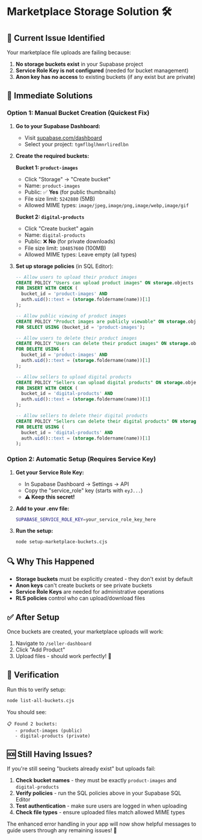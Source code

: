 # Marketplace Storage Solution 🛠️

## 🚨 Current Issue Identified

Your marketplace file uploads are failing because:

1. **No storage buckets exist** in your Supabase project
2. **Service Role Key is not configured** (needed for bucket management)
3. **Anon key has no access** to existing buckets (if any exist but are private)

## 🎯 Immediate Solutions

### Option 1: Manual Bucket Creation (Quickest Fix)

1. **Go to your Supabase Dashboard:**
   - Visit [supabase.com/dashboard](https://supabase.com/dashboard)
   - Select your project: `tgmflbglhmnrliredlbn`

2. **Create the required buckets:**
   
   **Bucket 1: `product-images`**
   - Click "Storage" → "Create bucket"
   - Name: `product-images`
   - Public: ✅ **Yes** (for public thumbnails)
   - File size limit: `5242880` (5MB)
   - Allowed MIME types: `image/jpeg,image/png,image/webp,image/gif`

   **Bucket 2: `digital-products`**
   - Click "Create bucket" again
   - Name: `digital-products`
   - Public: ❌ **No** (for private downloads)
   - File size limit: `104857600` (100MB)
   - Allowed MIME types: Leave empty (all types)

3. **Set up storage policies** (in SQL Editor):
   ```sql
   -- Allow users to upload their product images
   CREATE POLICY "Users can upload product images" ON storage.objects
   FOR INSERT WITH CHECK (
     bucket_id = 'product-images' AND
     auth.uid()::text = (storage.foldername(name))[1]
   );

   -- Allow public viewing of product images
   CREATE POLICY "Product images are publicly viewable" ON storage.objects
   FOR SELECT USING (bucket_id = 'product-images');

   -- Allow users to delete their product images
   CREATE POLICY "Users can delete their product images" ON storage.objects
   FOR DELETE USING (
     bucket_id = 'product-images' AND
     auth.uid()::text = (storage.foldername(name))[1]
   );

   -- Allow sellers to upload digital products
   CREATE POLICY "Sellers can upload digital products" ON storage.objects
   FOR INSERT WITH CHECK (
     bucket_id = 'digital-products' AND
     auth.uid()::text = (storage.foldername(name))[1]
   );

   -- Allow sellers to delete their digital products
   CREATE POLICY "Sellers can delete their digital products" ON storage.objects
   FOR DELETE USING (
     bucket_id = 'digital-products' AND
     auth.uid()::text = (storage.foldername(name))[1]
   );
   ```

### Option 2: Automatic Setup (Requires Service Key)

1. **Get your Service Role Key:**
   - In Supabase Dashboard → Settings → API
   - Copy the "service_role" key (starts with `eyJ...`)
   - **⚠️ Keep this secret!**

2. **Add to your .env file:**
   ```bash
   SUPABASE_SERVICE_ROLE_KEY=your_service_role_key_here
   ```

3. **Run the setup:**
   ```bash
   node setup-marketplace-buckets.cjs
   ```

## 🔍 Why This Happened

- **Storage buckets** must be explicitly created - they don't exist by default
- **Anon keys** can't create buckets or see private buckets
- **Service Role Keys** are needed for administrative operations
- **RLS policies** control who can upload/download files

## ✅ After Setup

Once buckets are created, your marketplace uploads will work:

1. Navigate to `/seller-dashboard`
2. Click "Add Product"
3. Upload files - should work perfectly! 🎉

## 🧪 Verification

Run this to verify setup:
```bash
node list-all-buckets.cjs
```

You should see:
```
📋 Found 2 buckets:
   - product-images (public)
   - digital-products (private)
```

## 🆘 Still Having Issues?

If you're still seeing "buckets already exist" but uploads fail:

1. **Check bucket names** - they must be exactly `product-images` and `digital-products`
2. **Verify policies** - run the SQL policies above in your Supabase SQL Editor
3. **Test authentication** - make sure users are logged in when uploading
4. **Check file types** - ensure uploaded files match allowed MIME types

The enhanced error handling in your app will now show helpful messages to guide users through any remaining issues! 🚀